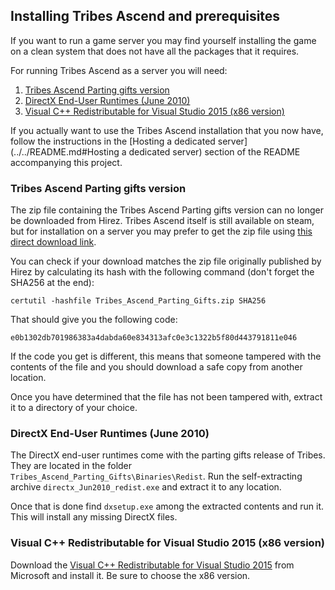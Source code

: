 ## Installing Tribes Ascend and prerequisites

If you want to run a game server you may find yourself installing
the game on a clean system that does not have all the packages that 
it requires.

For running Tribes Ascend as a server you will need:

1. [Tribes Ascend Parting gifts version](#Tribes-Ascend-Parting-gifts-version)
2. [DirectX End-User Runtimes (June 2010)](#DirectX-End-User-Runtimes-June-2010)
3. [Visual C++ Redistributable for Visual Studio 2015 (x86 version)](#Visual-C++-Redistributable-for-Visual-Studio-2015-x86-version)

If you actually want to use the Tribes Ascend installation that you 
now have, follow the instructions in the [Hosting a dedicated server](../../README.md#Hosting a dedicated server)
section of the README accompanying this project.

### Tribes Ascend Parting gifts version

The zip file containing the Tribes Ascend Parting gifts version can no longer be
downloaded from Hirez. Tribes Ascend itself is still available on steam, but for
installation on a server you may prefer to get the zip file using
[this direct download link](https://drive.google.com/uc?id=1hsjXFWJ2yvBCPNAy8SxQ2hT3XLIPvsrE&export=download).

You can check if your download matches the zip file originally published by Hirez by
calculating its hash with the following command (don't forget the SHA256 at the end):

    certutil -hashfile Tribes_Ascend_Parting_Gifts.zip SHA256

That should give you the following code:
   
    e0b1302db701986383a4dabda60e834313afc0e3c1322b5f80d443791811e046

If the code you get is different, this means that someone tampered with the contents
of the file and you should download a safe copy from another location. 

Once you have determined that the file has not been tampered with, extract it to a directory of your choice.

### DirectX End-User Runtimes (June 2010)

The DirectX end-user runtimes come with the parting gifts release of Tribes.
They are located in the folder `Tribes_Ascend_Parting_Gifts\Binaries\Redist`.
Run the self-extracting archive `directx_Jun2010_redist.exe` and extract it
to any location.

Once that is done find `dxsetup.exe` among the extracted contents and run it.
This will install any missing DirectX files.

### Visual C++ Redistributable for Visual Studio 2015 (x86 version) 

Download the [Visual C++ Redistributable for Visual Studio 2015](https://www.microsoft.com/en-us/download/details.aspx?id=48145)
from Microsoft and install it. Be sure to choose the x86 version. 

